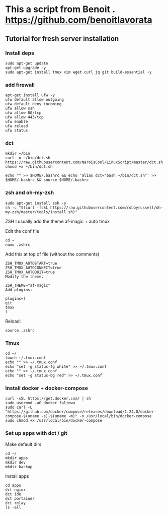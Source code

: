 # This a script from Benoit . https://github.com/benoitlavorata

## Tutorial for fresh server installation 

### Install deps
```
sudo apt-get update
apt-get upgrade -y
sudo apt-get install tmux vim wget curl jq git build-essential -y
```
### add firewall
```
apt-get install ufw -y
ufw default allow outgoing
ufw default deny incoming
ufw allow ssh
ufw allow 80/tcp
ufw allow 443/tcp
ufw enable
ufw reload
ufw status
```
### dct
```
mkdir ~/bin
curl -o ~/bin/dct.sh https://raw.githubusercontent.com/NaroisCool/LinuxScript/master/dct.sh
chmod +x ~/bin/dct.sh 
```

```
echo "" >> $HOME/.bashrc && echo 'alias dct="bash ~/bin/dct.sh"' >> $HOME/.bashrc && source $HOME/.bashrc
```

### zsh and oh-my-zsh
```
sudo apt-get install zsh -y
sh -c "$(curl -fsSL https://raw.githubusercontent.com/robbyrussell/oh-my-zsh/master/tools/install.sh)"
```
ZSH
I usually add the theme af-magic + auto tmux

Edit the conf file
```
cd ~
nano .zshrc
```
Add this at top of file (without the comments)
```
ZSH_TMUX_AUTOSTART=true
ZSH_TMUX_AUTOCONNECT=true
ZSH_TMUX_AUTOQUIT=true
Modify the theme:

ZSH_THEME="af-magic"
Add plugins:

plugins=(
git
tmux 
)
```
Reload:
```
source .zshrc
```
### Tmux
```
cd ~/
touch ~/.tmux.conf
echo "" >> ~/.tmux.conf
echo "set -g status-fg white" >> ~/.tmux.conf
echo "" >> ~/.tmux.conf
echo "set -g status-bg red" >> ~/.tmux.conf
```
### Install docker + docker-compose
```
curl -sSL https://get.docker.com/ | sh
sudo usermod -aG docker falinwa
sudo curl -L "https://github.com/docker/compose/releases/download/1.24.0/docker-compose-$(uname -s)-$(uname -m)" -o /usr/local/bin/docker-compose
sudo chmod +x /usr/local/bin/docker-compose
```
### Set up apps with dct / git
Make default dirs
```
cd ~/
mkdir apps
mkdir dev
mkdir backup
```
Install apps
```
cd apps
dct nginx
dct ide
dct portainer
dct relay
ls -all
```
